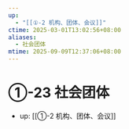 ```yaml
---
up:
  - "[[①-2 机构、团体、会议]]"
ctime: 2025-03-01T13:02:56+08:00
aliases:
  - 社会团体
mtime: 2025-09-09T12:37:06+08:00
---
```


# ①-23 社会团体

- up: [[①-2 机构、团体、会议]]
